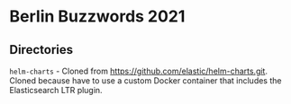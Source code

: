 # Berlin Buzzwords 2021

## Directories

`helm-charts` - Cloned from https://github.com/elastic/helm-charts.git. Cloned because have to use a custom Docker container that includes the Elasticsearch LTR plugin.
